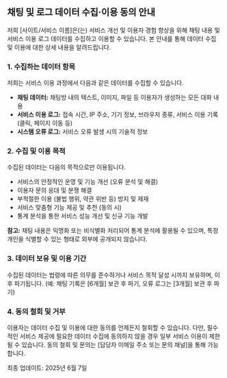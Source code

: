 ## 채팅 및 로그 데이터 수집·이용 동의 안내

저희 [사이트/서비스 이름]은(는) 서비스 개선 및 이용자 경험 향상을 위해 채팅 내용 및 서비스 이용 로그 데이터를 수집하고 이용할 수 있습니다. 본 안내를 통해 데이터 수집 및 이용에 대한 상세 내용을 알려드립니다.

### 1. 수집하는 데이터 항목

저희는 서비스 이용 과정에서 다음과 같은 데이터를 수집할 수 있습니다.

*   **채팅 데이터:** 채팅방 내의 텍스트, 이미지, 파일 등 이용자가 생성하는 모든 대화 내용
*   **서비스 이용 로그:** 접속 시간, IP 주소, 기기 정보, 브라우저 종류, 서비스 이용 기록 (클릭, 페이지 이동 등)
*   **시스템 오류 로그:** 서비스 오류 발생 시의 기술적 정보

### 2. 수집 및 이용 목적

수집된 데이터는 다음의 목적으로만 이용됩니다.

*   서비스의 안정적인 운영 및 기능 개선 (오류 분석 및 해결)
*   이용자 문의 응대 및 분쟁 해결
*   부적절한 이용 (불법 행위, 약관 위반 등) 방지 및 제재
*   서비스 맞춤형 기능 제공 및 추천 (동의 시)
*   통계 분석을 통한 서비스 성능 개선 및 신규 기능 개발

**참고:** 채팅 내용은 익명화 또는 비식별화 처리되어 통계 분석에 활용될 수 있으며, 특정 개인을 식별할 수 있는 형태로 외부에 공개되지 않습니다.

### 3. 데이터 보유 및 이용 기간

수집된 데이터는 법령에 따른 의무를 준수하거나 서비스 목적 달성 시까지 보유하며, 이후 파기됩니다. (예: 채팅 기록은 [6개월] 보관 후 파기, 오류 로그는 [3개월] 보관 후 파기)

### 4. 동의 철회 및 거부

이용자는 데이터 수집 및 이용에 대한 동의를 언제든지 철회할 수 있습니다. 다만, 필수적인 서비스 제공에 필요한 데이터 수집에 동의하지 않을 경우 일부 서비스 이용이 제한될 수 있습니다. 동의 철회 및 문의는 [담당자 이메일 주소 또는 문의 채널]을 통해 가능합니다.

최종 업데이트: 2025년 6월 7일